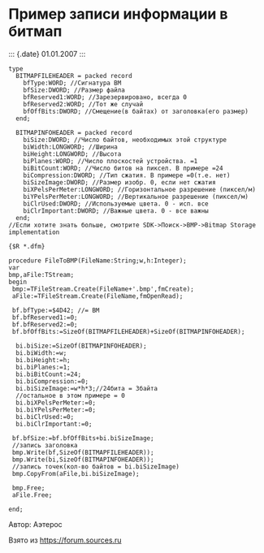 Пример записи информации в битмап
=================================

::: {.date}
01.01.2007
:::

    type
      BITMAPFILEHEADER = packed record
        bfType:WORD; //Сигнатура BM
        bfSize:DWORD; //Размер файла
        bfReserved1:WORD; //Зарезервировано, всегда 0
        bfReserved2:WORD; //Тот же случай
        bfOffBits:DWORD; //Смещение(в байтах) от заголовка(его размер)
      end;
     
      BITMAPINFOHEADER = packed record
        biSize:DWORD; //Число байтов, необходимых этой структуре
        biWidth:LONGWORD; //Ширина
        biHeight:LONGWORD; //Высота
        biPlanes:WORD; //Число плоскостей устройства. =1
        biBitCount:WORD; //Число битов на пиксел. В примере =24
        biCompression:DWORD; //Тип сжатия. В примере =0(т.е. нет)
        biSizeImage:DWORD; //Размер изобр. 0, если нет сжатия
        biXPelsPerMeter:LONGWORD; //Горизонтальное разрешение (пиксел/м)
        biYPelsPerMeter:LONGWORD; //Вертикальное разрешение (пиксел/м)
        biClrUsed:DWORD; //Используемые цвета. 0 - исп. все
        biClrImportant:DWORD; //Важные цвета. 0 - все важны
      end;
    //Если хотите знать больше, смотрите SDK->Поиск->BMP->Bitmap Storage
    implementation
     
    {$R *.dfm}
     
    procedure FileToBMP(FileName:String;w,h:Integer);
    var
    bmp,aFile:TStream;
    begin
     bmp:=TFileStream.Create(FileName+'.bmp',fmCreate);
     aFile:=TFileStream.Create(FileName,fmOpenRead);
     
     bf.bfType:=$4D42; //= BM
     bf.bfReserved1:=0;
     bf.bfReserved2:=0;
     bf.bfOffBits:=SizeOf(BITMAPFILEHEADER)+SizeOf(BITMAPINFOHEADER);
     
      bi.biSize:=SizeOf(BITMAPINFOHEADER);
      bi.biWidth:=w;
      bi.biHeight:=h;
      bi.biPlanes:=1;
      bi.biBitCount:=24;
      bi.biCompression:=0;
      bi.biSizeImage:=w*h*3;//24бита = 3байта
      //остальное в этом примере = 0
      bi.biXPelsPerMeter:=0;
      bi.biYPelsPerMeter:=0;
      bi.biClrUsed:=0;
      bi.biClrImportant:=0;
     
     bf.bfSize:=bf.bfOffBits+bi.biSizeImage;
     //запись заголовка
     bmp.Write(bf,SizeOf(BITMAPFILEHEADER));
     bmp.Write(bi,SizeOf(BITMAPINFOHEADER));
     //запись точек(кол-во байтов = bi.biSizeImage)
     bmp.CopyFrom(aFile,bi.biSizeImage);
     
     bmp.Free;
     aFile.Free;
     
    end;

Автор: Аэтерос

Взято из <https://forum.sources.ru>

